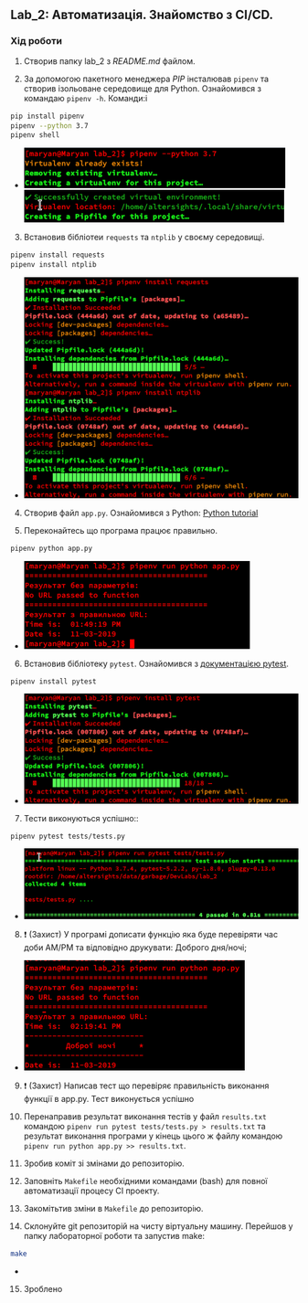 ## Lab_2: Автоматизація. Знайомство з CI/CD.

### Хід роботи
1. Створив папку lab_2 з _README.md_ файлом.

2. За допомогою пакетного менеджера *PIP* інсталював `pipenv` та створив ізольоване середовище для Python. Ознайомився з командаю `pipenv -h`. Команди:i
```bash
pip install pipenv
pipenv --python 3.7
pipenv shell
```
  - ![pipenv_install](./img/pipenv_1.png) ![pipenv_install](./img/pipenv_2.png) 
    
3. Встановив бібліотеи  `requests`  та `ntplib`  у своєму середовищі. 
```bash
pipenv install requests
pipenv install ntplib
```
  - ![install libs](./img/pipenv_libs.png)

4. Створив файл `app.py`. Ознайомився з Python: [Python tutorial](https://www.tutorialspoint.com/python/index.htm)

5. Переконайтесь що програма працює правильно.
```bash
pipenv python app.py
```
  - ![test app.py](./img/app_py_test.png)
    

6. Встановив бібліотеку `pytest`. Ознайомився з  [документацією pytest](https://docs.pytest.org/en/latest/#).
```bash
pipenv install pytest
```
  - ![pytest install](./img/pytest_install.png)
    

7.  Тести виконуються успішно::
```bash
pipenv pytest tests/tests.py
```
  -  ![pytest install](./img/run_pytests_test.png)
    

8. :exclamation: (Захист) У програмі дописати функцію яка буде перевіряти час доби AM/PM та відповідно друкувати: Доброго дня/ночі;
  -  ![pytest install](./img/home_work.png)

9. :exclamation: (Захист) Написав тест що  перевіряє правильність виконання функції в app.py. Тест виконується успішно

10. Перенаправив результат виконання тестів у файл `results.txt` командою `pipenv run pytest tests/tests.py > results.txt` та результат виконання програми у кінець цього ж файлу командою `pipenv run python app.py >> results.txt`. 

11. Зробив  коміт зі змінами до репозиторію.

12. Заповніть `Makefile` необхідними командами (bash) для повної автоматизації процесу СІ  проекту.

13. Закомітьтив зміни в `Makefile` до репозиторію.

14. Склонуйте git репозиторій на чисту віртуальну машину. Перейшов  у папку лабораторної роботи та запустив make:
```bash
make
```
- 
15. Зроблено
